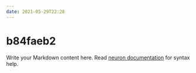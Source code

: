 ```yaml
---
date: 2021-05-29T22:28
---
```


# b84faeb2

Write your Markdown content here. Read [neuron documentation](https://neuron.zettel.page/2011404.html) for syntax help.


